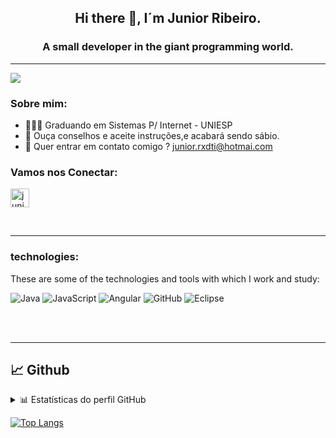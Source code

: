 <h2 align="center"> Hi there 👋, I´m Junior Ribeiro.</h2>
<h3 align="center"> A small developer in the giant programming world.</h3>


---
![](https://komarev.com/ghpvc/?username=juniorribeiro89-github-juniorribeiro89&color=green)
### Sobre mim: 
- 👨🏻‍🎓 Graduando em Sistemas P/ Internet - UNIESP
- 🌱 Ouça conselhos e aceite instruções,e acabará sendo sábio.
- 💌 Quer entrar em contato comigo ? junior.rxdti@hotmai.com

<h3 align="left">Vamos nos Conectar:</h3>
<p align="left">
<a href="https://www.linkedin.com/in/juniorribeiro89/" target="blank"><img align="center" src="https://i.pinimg.com/originals/a4/fd/8f/a4fd8fa494c08f980d70175109175614.png" alt="juniorribeiro89" height="30" width="30" /></a>
</p>

<br/>

---


<h3 align="left">technologies:</h3>

These are some of the technologies and tools with which I work and study:

![Java](https://img.shields.io/badge/-Java-007396?style=flat-square&logo=java)
![JavaScript](https://img.shields.io/badge/-JavaScript-black?style=flat-square&logo=javascript)
![Angular](https://img.shields.io/badge/-Angular-DD0031?style=flat-square&logo=angular)
![GitHub](https://img.shields.io/badge/-GitHub-181717?style=flat-square&logo=github)
![Eclipse](https://img.shields.io/badge/-Eclipse-2C2255?style=flat-square&logo=eclipse&logoColor=white)

<br/><br/>

---

## 📈 Github


<!-- https://github.com/anuraghazra/github-readme-stats -->
<details>
  <summary>📊 Estatísticas do perfil GitHub</summary>
  <br/>
  <a href="https://github.com/anuraghazra/github-readme-stats"><img alt="juniorribeiro89's Github Stats" src="https://github-readme-stats.vercel.app/api?username=juniorribeiro89&show_icons=true&count_private=true&hide=" /></a>
</details>

 [![Top Langs](https://github-readme-stats.vercel.app/api/top-langs/?username=juniorribeiro89&theme=merko&show_icons=truee&exclude_repo=github-readme-stats,anuraghazra.github.io)](https://github.com/juniorribeiro89) 


<!--<details> 
  <summary>💻 Linguagens mais utilizadas </summary>
  <br/>
  <a href="https://github.com/anuraghazra/github-readme-stats">
  <img alt="juniorribeiro89's Top Languages" 
  src="https://github-readme-stats.vercel.app/api/top-langs/?username=juniorribeiro89&langs_count=10&layout=compact#" />
  </a>
  <br/>
</details>


[gitlabci]: https://docs.gitlab.com/ee/ci/
[java]: https://docs.oracle.com/en/java/
[junit]: https://junit.org/
[postman]: https://www.postman.com/
[maven]: https://maven.apache.org/guides/index.html
[jenkins]: https://www.jenkins.io/doc/
[oracle]: https://docs.oracle.com/en/database/oracle/oracle-database/
